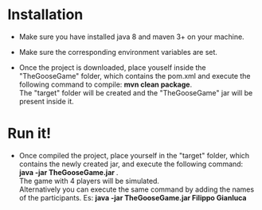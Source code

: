 # Installation

* Make sure you have installed java 8 and maven 3+ on your machine. 

* Make sure the corresponding environment variables are set. 

* Once the project is downloaded, place youself inside the "TheGooseGame" folder, which contains the pom.xml and execute the following command to compile: <b>mvn clean package</b>. 
<br/> The "target" folder will be created and the "TheGooseGame" jar will be present inside it.

# Run it! 

* Once compiled the project, place yourself in the "target" folder, which contains the newly created jar, and execute the following command:
<b>java -jar TheGooseGame.jar </b>. <br/>
The game with 4 players will be simulated. <br/>
Alternatively you can execute the same command by adding the names of the participants. Es: <b>java -jar TheGooseGame.jar Filippo Gianluca</b>

 
